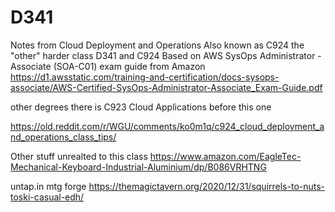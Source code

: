 # D341
Notes from Cloud Deployment and Operations
Also known as C924 the "other" harder class
D341 and C924 Based on AWS SysOps Administrator - Associate (SOA-C01)
exam guide from Amazon
https://d1.awsstatic.com/training-and-certification/docs-sysops-associate/AWS-Certified-SysOps-Administrator-Associate_Exam-Guide.pdf

other degrees there is C923 Cloud Applications before this one

https://old.reddit.com/r/WGU/comments/ko0m1q/c924_cloud_deployment_and_operations_class_tips/



Other stuff unrealted to this class
https://www.amazon.com/EagleTec-Mechanical-Keyboard-Industrial-Aluminium/dp/B086VRHTNG

untap.in 
mtg forge
https://themagictavern.org/2020/12/31/squirrels-to-nuts-toski-casual-edh/
